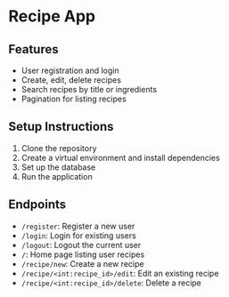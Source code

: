 # Recipe App

## Features
- User registration and login
- Create, edit, delete recipes
- Search recipes by title or ingredients
- Pagination for listing recipes

## Setup Instructions
1. Clone the repository
2. Create a virtual environment and install dependencies
3. Set up the database
4. Run the application

## Endpoints
- `/register`: Register a new user
- `/login`: Login for existing users
- `/logout`: Logout the current user
- `/`: Home page listing user recipes
- `/recipe/new`: Create a new recipe
- `/recipe/<int:recipe_id>/edit`: Edit an existing recipe
- `/recipe/<int:recipe_id>/delete`: Delete a recipe
